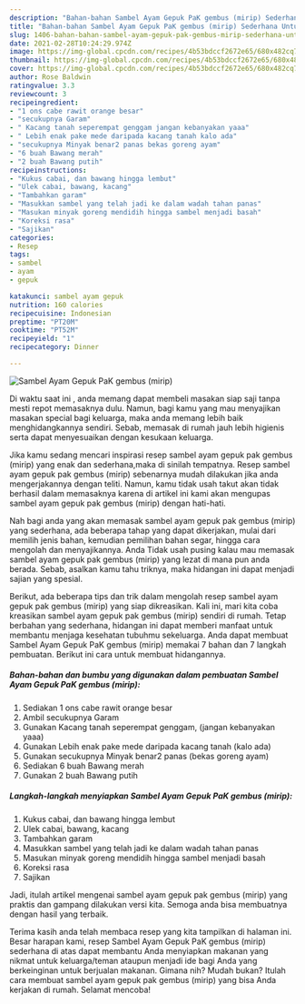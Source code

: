 ```yaml
---
description: "Bahan-bahan Sambel Ayam Gepuk PaK gembus (mirip) Sederhana Untuk Jualan"
title: "Bahan-bahan Sambel Ayam Gepuk PaK gembus (mirip) Sederhana Untuk Jualan"
slug: 1406-bahan-bahan-sambel-ayam-gepuk-pak-gembus-mirip-sederhana-untuk-jualan
date: 2021-02-28T10:24:29.974Z
image: https://img-global.cpcdn.com/recipes/4b53bdccf2672e65/680x482cq70/sambel-ayam-gepuk-pak-gembus-mirip-foto-resep-utama.jpg
thumbnail: https://img-global.cpcdn.com/recipes/4b53bdccf2672e65/680x482cq70/sambel-ayam-gepuk-pak-gembus-mirip-foto-resep-utama.jpg
cover: https://img-global.cpcdn.com/recipes/4b53bdccf2672e65/680x482cq70/sambel-ayam-gepuk-pak-gembus-mirip-foto-resep-utama.jpg
author: Rose Baldwin
ratingvalue: 3.3
reviewcount: 3
recipeingredient:
- "1 ons cabe rawit orange besar"
- "secukupnya Garam"
- " Kacang tanah seperempat genggam jangan kebanyakan yaaa"
- " Lebih enak pake mede daripada kacang tanah kalo ada"
- "secukupnya Minyak benar2 panas bekas goreng ayam"
- "6 buah Bawang merah"
- "2 buah Bawang putih"
recipeinstructions:
- "Kukus cabai, dan bawang hingga lembut"
- "Ulek cabai, bawang, kacang"
- "Tambahkan garam"
- "Masukkan sambel yang telah jadi ke dalam wadah tahan panas"
- "Masukan minyak goreng mendidih hingga sambel menjadi basah"
- "Koreksi rasa"
- "Sajikan"
categories:
- Resep
tags:
- sambel
- ayam
- gepuk

katakunci: sambel ayam gepuk 
nutrition: 160 calories
recipecuisine: Indonesian
preptime: "PT20M"
cooktime: "PT52M"
recipeyield: "1"
recipecategory: Dinner

---
```



![Sambel Ayam Gepuk PaK gembus (mirip)](https://img-global.cpcdn.com/recipes/4b53bdccf2672e65/680x482cq70/sambel-ayam-gepuk-pak-gembus-mirip-foto-resep-utama.jpg)

Di waktu  saat ini , anda memang dapat membeli masakan siap saji tanpa mesti repot memasaknya dulu. Namun, bagi kamu yang mau menyajikan masakan special bagi keluarga, maka anda memang lebih baik menghidangkannya sendiri. Sebab, memasak di rumah jauh lebih higienis serta dapat menyesuaikan dengan kesukaan keluarga.

Jika kamu sedang mencari inspirasi resep sambel ayam gepuk pak gembus (mirip) yang enak dan sederhana,maka di sinilah tempatnya. Resep sambel ayam gepuk pak gembus (mirip)  sebenarnya mudah dilakukan jika anda mengerjakannya dengan teliti. Namun, kamu tidak usah takut akan tidak berhasil dalam memasaknya 
karena di artikel ini kami akan mengupas sambel ayam gepuk pak gembus (mirip) dengan hati-hati.  



Nah bagi anda yang akan memasak sambel ayam gepuk pak gembus (mirip) yang sederhana, ada beberapa tahap yang dapat dikerjakan, mulai dari memilih jenis bahan, kemudian pemilihan bahan segar, hingga cara mengolah dan menyajikannya. Anda Tidak usah pusing kalau mau memasak sambel ayam gepuk pak gembus (mirip) yang lezat di mana pun anda berada. Sebab, asalkan kamu  tahu triknya, maka hidangan ini dapat menjadi sajian yang spesial.

Berikut, ada beberapa tips dan trik dalam mengolah resep sambel ayam gepuk pak gembus (mirip) yang siap dikreasikan. Kali ini, mari kita coba kreasikan sambel ayam gepuk pak gembus (mirip) sendiri di rumah. Tetap berbahan yang sederhana, hidangan ini dapat memberi manfaat untuk membantu menjaga kesehatan tubuhmu sekeluarga. Anda dapat membuat Sambel Ayam Gepuk PaK gembus (mirip) memakai 7 bahan dan 7 langkah pembuatan. Berikut ini cara untuk membuat hidangannya.

<!--inarticleads1-->

##### Bahan-bahan dan bumbu yang digunakan dalam pembuatan Sambel Ayam Gepuk PaK gembus (mirip):

1. Sediakan 1 ons cabe rawit orange besar
1. Ambil secukupnya Garam
1. Gunakan  Kacang tanah seperempat genggam, (jangan kebanyakan yaaa)
1. Gunakan  Lebih enak pake mede daripada kacang tanah (kalo ada)
1. Gunakan secukupnya Minyak benar2 panas (bekas goreng ayam)
1. Sediakan 6 buah Bawang merah
1. Gunakan 2 buah Bawang putih




<!--inarticleads2-->

##### Langkah-langkah menyiapkan Sambel Ayam Gepuk PaK gembus (mirip):

1. Kukus cabai, dan bawang hingga lembut
1. Ulek cabai, bawang, kacang
1. Tambahkan garam
1. Masukkan sambel yang telah jadi ke dalam wadah tahan panas
1. Masukan minyak goreng mendidih hingga sambel menjadi basah
1. Koreksi rasa
1. Sajikan




Jadi, itulah artikel mengenai  sambel ayam gepuk pak gembus (mirip)  yang praktis dan gampang dilakukan versi kita. Semoga anda bisa membuatnya dengan hasil yang terbaik. 

Terima kasih anda telah membaca resep yang kita tampilkan di halaman ini. Besar harapan kami, resep  Sambel Ayam Gepuk PaK gembus (mirip) sederhana di atas dapat membantu Anda menyiapkan makanan yang nikmat untuk keluarga/teman ataupun menjadi ide bagi Anda yang berkeinginan untuk berjualan makanan. Gimana nih? Mudah bukan? Itulah cara membuat sambel ayam gepuk pak gembus (mirip) yang bisa Anda kerjakan di rumah. Selamat mencoba!

